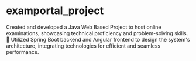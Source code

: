 # examportal_project
 Created and developed a Java Web Based Project to host online examinations, showcasing technical proficiency and problem-solving skills.  Utilized Spring Boot backend and Angular frontend to design the system's architecture, integrating technologies for efficient and seamless performance. 
